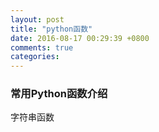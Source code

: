 ```yaml
---
layout: post
title: "python函数"
date: 2016-08-17 00:29:39 +0800
comments: true
categories: 
---
```

### 常用Python函数介绍


<!--more-->
字符串函数

